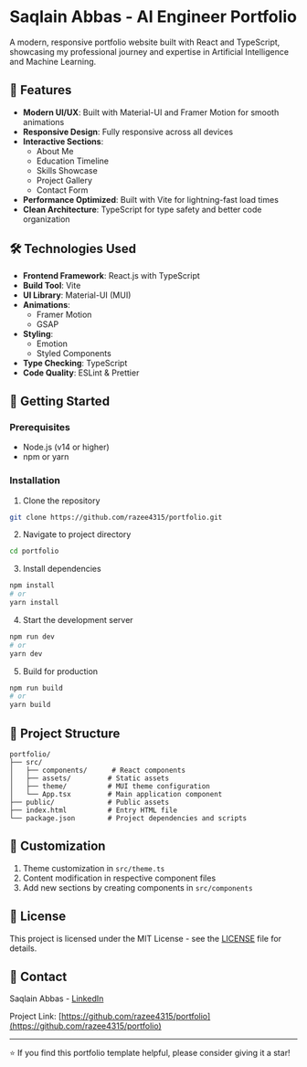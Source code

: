 # Saqlain Abbas - AI Engineer Portfolio

A modern, responsive portfolio website built with React and TypeScript, showcasing my professional journey and expertise in Artificial Intelligence and Machine Learning.

## 🚀 Features

- **Modern UI/UX**: Built with Material-UI and Framer Motion for smooth animations
- **Responsive Design**: Fully responsive across all devices
- **Interactive Sections**: 
  - About Me
  - Education Timeline
  - Skills Showcase
  - Project Gallery
  - Contact Form
- **Performance Optimized**: Built with Vite for lightning-fast load times
- **Clean Architecture**: TypeScript for type safety and better code organization

## 🛠️ Technologies Used

- **Frontend Framework**: React.js with TypeScript
- **Build Tool**: Vite
- **UI Library**: Material-UI (MUI)
- **Animations**: 
  - Framer Motion
  - GSAP
- **Styling**: 
  - Emotion
  - Styled Components
- **Type Checking**: TypeScript
- **Code Quality**: ESLint & Prettier

## 🚀 Getting Started

### Prerequisites

- Node.js (v14 or higher)
- npm or yarn

### Installation

1. Clone the repository
```bash
git clone https://github.com/razee4315/portfolio.git
```

2. Navigate to project directory
```bash
cd portfolio
```

3. Install dependencies
```bash
npm install
# or
yarn install
```

4. Start the development server
```bash
npm run dev
# or
yarn dev
```

5. Build for production
```bash
npm run build
# or
yarn build
```

## 📁 Project Structure

```
portfolio/
├── src/
│   ├── components/      # React components
│   ├── assets/         # Static assets
│   ├── theme/          # MUI theme configuration
│   └── App.tsx         # Main application component
├── public/             # Public assets
├── index.html          # Entry HTML file
└── package.json        # Project dependencies and scripts
```

## 🎨 Customization

1. Theme customization in `src/theme.ts`
2. Content modification in respective component files
3. Add new sections by creating components in `src/components`

## 📝 License

This project is licensed under the MIT License - see the [LICENSE](LICENSE) file for details.

## 🤝 Contact

Saqlain Abbas - [LinkedIn](https://www.linkedin.com/in/saqlain.abbas)

Project Link: [https://github.com/razee4315/portfolio](https://github.com/razee4315/portfolio)

---
⭐️ If you find this portfolio template helpful, please consider giving it a star!
